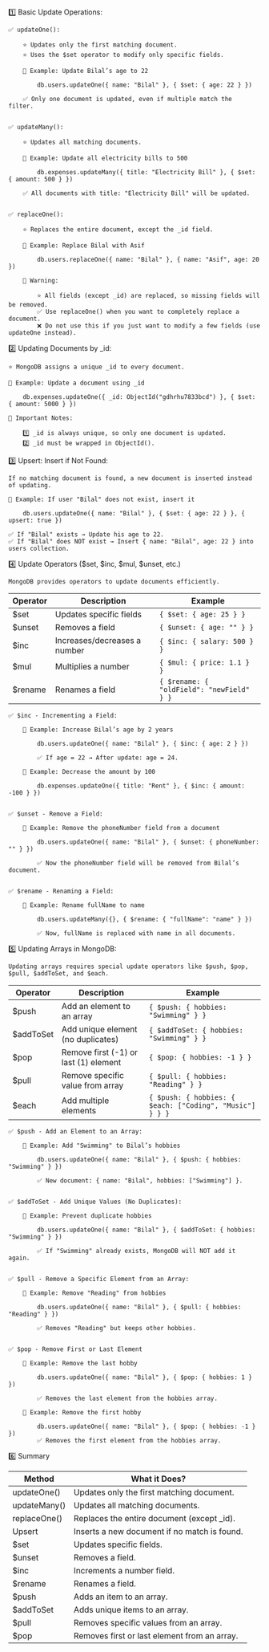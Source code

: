 1️⃣ Basic Update Operations:

    ✅ updateOne():

        ⭐ Updates only the first matching document.
        ⭐ Uses the $set operator to modify only specific fields.

        📌 Example: Update Bilal’s age to 22

            db.users.updateOne({ name: "Bilal" }, { $set: { age: 22 } })

        ✅ Only one document is updated, even if multiple match the filter.


    ✅ updateMany():

        ⭐ Updates all matching documents.

        📌 Example: Update all electricity bills to 500

            db.expenses.updateMany({ title: "Electricity Bill" }, { $set: { amount: 500 } })

        ✅ All documents with title: "Electricity Bill" will be updated.


    ✅ replaceOne():

        ⭐ Replaces the entire document, except the _id field.

        📌 Example: Replace Bilal with Asif

            db.users.replaceOne({ name: "Bilal" }, { name: "Asif", age: 20 })

        🚨 Warning:

            ⭐ All fields (except _id) are replaced, so missing fields will be removed.
            ✅ Use replaceOne() when you want to completely replace a document.
            ❌ Do not use this if you just want to modify a few fields (use updateOne instead).


2️⃣ Updating Documents by _id:

    ⭐ MongoDB assigns a unique _id to every document.

    📌 Example: Update a document using _id

        db.expenses.updateOne({ _id: ObjectId("gdhrhu7833bcd") }, { $set: { amount: 5000 } })

    🚨 Important Notes: 

        1️⃣ _id is always unique, so only one document is updated.
        2️⃣ _id must be wrapped in ObjectId().


3️⃣ Upsert: Insert if Not Found:

    If no matching document is found, a new document is inserted instead of updating.

    📌 Example: If user "Bilal" does not exist, insert it

        db.users.updateOne({ name: "Bilal" }, { $set: { age: 22 } }, { upsert: true })

    ✅ If "Bilal" exists → Update his age to 22.
    ✅ If "Bilal" does NOT exist → Insert { name: "Bilal", age: 22 } into users collection.


4️⃣ Update Operators ($set, $inc, $mul, $unset, etc.)

    MongoDB provides operators to update documents efficiently.


| Operator | Description                      | Example |
|----------|----------------------------------|---------|
| $set     | Updates specific fields         | `{ $set: { age: 25 } }` |
| $unset   | Removes a field                 | `{ $unset: { age: "" } }` |
| $inc     | Increases/decreases a number    | `{ $inc: { salary: 500 } }` |
| $mul     | Multiplies a number             | `{ $mul: { price: 1.1 } }` |
| $rename  | Renames a field                 | `{ $rename: { "oldField": "newField" } }` |



    ✅ $inc - Incrementing a Field:
    
        📌 Example: Increase Bilal’s age by 2 years

            db.users.updateOne({ name: "Bilal" }, { $inc: { age: 2 } })

            ✅ If age = 22 → After update: age = 24.

        📌 Example: Decrease the amount by 100

            db.expenses.updateOne({ title: "Rent" }, { $inc: { amount: -100 } })


    ✅ $unset - Remove a Field:

        📌 Example: Remove the phoneNumber field from a document

            db.users.updateOne({ name: "Bilal" }, { $unset: { phoneNumber: "" } })

            ✅ Now the phoneNumber field will be removed from Bilal’s document.


    ✅ $rename - Renaming a Field:

        📌 Example: Rename fullName to name

            db.users.updateMany({}, { $rename: { "fullName": "name" } })

            ✅ Now, fullName is replaced with name in all documents.




5️⃣ Updating Arrays in MongoDB:

    Updating arrays requires special update operators like $push, $pop, $pull, $addToSet, and $each.


| Operator   | Description                           | Example |
|------------|---------------------------------------|---------|
| $push      | Add an element to an array           | `{ $push: { hobbies: "Swimming" } }` |
| $addToSet  | Add unique element (no duplicates)   | `{ $addToSet: { hobbies: "Swimming" } }` |
| $pop       | Remove first (-1) or last (1) element | `{ $pop: { hobbies: -1 } }` |
| $pull      | Remove specific value from array     | `{ $pull: { hobbies: "Reading" } }` |
| $each      | Add multiple elements                | `{ $push: { hobbies: { $each: ["Coding", "Music"] } } }` |



    ✅ $push - Add an Element to an Array:

        📌 Example: Add "Swimming" to Bilal’s hobbies

            db.users.updateOne({ name: "Bilal" }, { $push: { hobbies: "Swimming" } })

            ✅ New document: { name: "Bilal", hobbies: ["Swimming"] }.


    ✅ $addToSet - Add Unique Values (No Duplicates):

        📌 Example: Prevent duplicate hobbies

            db.users.updateOne({ name: "Bilal" }, { $addToSet: { hobbies: "Swimming" } })

            ✅ If "Swimming" already exists, MongoDB will NOT add it again.


    ✅ $pull - Remove a Specific Element from an Array:

        📌 Example: Remove "Reading" from hobbies

            db.users.updateOne({ name: "Bilal" }, { $pull: { hobbies: "Reading" } })

            ✅ Removes "Reading" but keeps other hobbies.


    ✅ $pop - Remove First or Last Element

        📌 Example: Remove the last hobby

            db.users.updateOne({ name: "Bilal" }, { $pop: { hobbies: 1 } })

            ✅ Removes the last element from the hobbies array.

        📌 Example: Remove the first hobby

            db.users.updateOne({ name: "Bilal" }, { $pop: { hobbies: -1 } })
            ✅ Removes the first element from the hobbies array.


6️⃣ Summary

| Method       | What it Does?                                      |
|-------------|---------------------------------------------------|
| updateOne()  | Updates only the first matching document.        |
| updateMany() | Updates all matching documents.                  |
| replaceOne() | Replaces the entire document (except _id).       |
| Upsert       | Inserts a new document if no match is found.     |
| $set         | Updates specific fields.                         |
| $unset       | Removes a field.                                 |
| $inc         | Increments a number field.                      |
| $rename      | Renames a field.                                 |
| $push        | Adds an item to an array.                        |
| $addToSet    | Adds unique items to an array.                   |
| $pull        | Removes specific values from an array.           |
| $pop         | Removes first or last element from an array.     |
